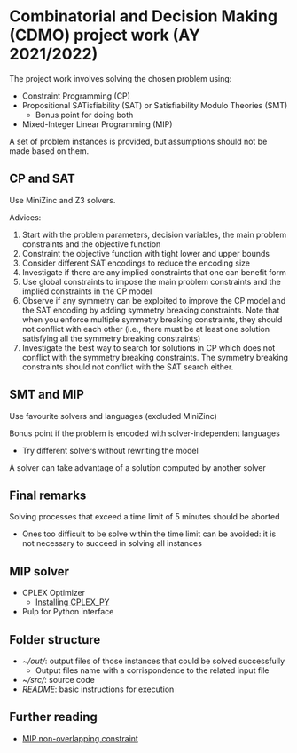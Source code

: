 # Combinatorial and Decision Making (CDMO) project work  (AY 2021/2022)

The project work involves solving the chosen problem using:

- Constraint Programming (CP)
- Propositional SATisfiability (SAT) or Satisfiability Modulo Theories (SMT)
  - Bonus point for doing both
- Mixed-Integer Linear Programming (MIP)

A set of problem instances is provided, but assumptions should not be made based on them.

## CP and SAT

Use MiniZinc and Z3 solvers.

Advices:

1. Start with the problem parameters, decision variables, the main problem constraints and the objective function
2. Constraint the objective function with tight lower and upper bounds
3. Consider different SAT encodings to reduce the encoding size
4. Investigate if there are any implied constraints that one can benefit form
5. Use global constraints to impose the main problem constraints and the implied constraints in the CP model
6. Observe if any symmetry can be exploited to improve the CP model and the SAT encoding by adding symmetry breaking constraints. Note that when you enforce multiple symmetry breaking constraints, they should not conflict with each other (i.e., there must be at least one solution satisfying all the symmetry breaking constraints)
7. Investigate the best way to search for solutions in CP which does not conflict with the symmetry breaking constraints. The symmetry breaking constraints should not conflict with the SAT search either.

## SMT and MIP

Use favourite solvers and languages (excluded MiniZinc)

Bonus point if the problem is encoded with solver-independent languages

- Try different solvers without rewriting the model

A solver can take advantage of a solution computed by another solver

## Final remarks

Solving processes that exceed a time limit of 5 minutes should be aborted

- Ones too difficult to be solve within the time limit can be avoided: it is not necessary to succeed in solving all instances

## MIP solver

- CPLEX Optimizer
  - [Installing CPLEX_PY](https://coin-or.github.io/pulp/guides/how_to_configure_solvers.html#installing-cplex-py)
- Pulp for Python interface

## Folder structure

- *~/out/*: output files of those instances that could be solved successfully
  - Output files name with a corrispondence to the related input file
- *~/src/*: source code
- *README*: basic instructions for execution

## Further reading

- [MIP non-overlapping constraint](https://yetanothermathprogrammingconsultant.blogspot.com/2017/07/rectangles-no-overlap-constraints.html)